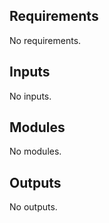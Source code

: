 <!-- BEGIN_TF_DOCS -->
<!-- markdownlint-disable -->
<!-- vale off -->

## Requirements

No requirements.
## Inputs

No inputs.
## Modules

No modules.
## Outputs

No outputs.
<!-- vale on -->
<!-- markdownlint-enable -->
<!-- END_TF_DOCS -->
